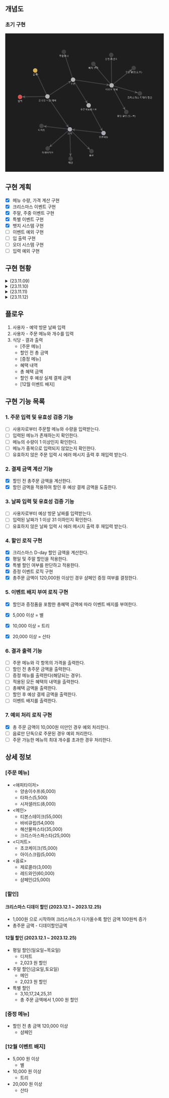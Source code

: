## 개념도

### 초기 구현
![img.png](img.png)


## 구현 계획
- [x] 메뉴 수량, 가격 계산 구현
- [x] 크리스마스 이벤트 구현
- [x] 주말, 주중 이벤트 구현
- [x] 특별 이벤트 구현
- [x] 뱃지 시스템 구현
- [ ] 이벤트 예외 구현
- [ ] 입 출력 구현
- [ ] 오더 시스템 구현
- [ ] 입력 예외 구현
## 구현 현황

<details>
<summary>(23.11.09)</summary> 

- [x] 개념도 설계 및 구현계획 작성 
- [x] 음식,주문, 주문목록, 주문메뉴 구현
- [x] 테스트 코드 구현
  - 음식 : 문자열로 Enum 반환 검증
  - 주문메뉴 : 메뉴가격, 문자열로 주문메뉴 반환 검증
  - 주문목록 : 총 가격 반환 검증 
- [x] 문자열로 Enum 반환 방식 변경
  - interface 내부에 hashMap 인스턴스로 구현
    - 문제점
      - 초기화 되지 않으면 값을 찾을수 없는 문제가 존재
      - 또한 MenuItem 에서 바로 hashMap 접근 가능한 문제가 존재
    - 해결
      - hashMap 을 가지는 유틸리티 클레스인 MenuList 추가
        - 정적 초기화를 사용하여 MenuList가 실행 될 때 음식메뉴들을 전부 저장하도록 구현
        - 정적 초기화를 사용하면 해당 객체를 최초 호출하여 JVM 에 로드될 때 메뉴 리스트를 초기화 함.
- 배운점
  - 정적 초기화 : static {} 
    - 해당 클래스가 처음으로 JVM에 로드 될 때 실행된다.
    - 애플리케이션이 구동되는 과정 중에 특정 클래스가 처음 사용되면, JVM은 그 클래스를 메모리에 로드하고 정적 초기화 블록을 실행한다.
    - 이후에는 추가적인 정적 초기화가 발생하지 않는다.
    - 클래스의 코드가 실행 될 때 로드되므로, 정적 초기화 블록도 그 시점에 실행된다. 
    - 이러한 메커니즘을 Lazy Loading(지연로딩), 또는 Class Loading on Demand 라고 한다.
    
  - lazy loading(지연로딩)
    - JPA 에서만 사용하는 용어인줄 알았으나, 프로그래밍 전반에 걸쳐 사용되는 용어라는것을 배움
    - 필요할 때까지 데이터나 객체의 로드를 연기하는 기법
    - JVM의 기본 동작. 기본값
    - 메모리 사용을 최적화하고, 애플리케이션의 시작 시간을 단축하며, 불필요한 계산을 방지한다.
    - Java의 경우에도, 클래스가 사용되기 전까지는 로딩을 연기한다.
    - 지연 초기화라는 비슷한 용어가 존재하나 다른 개념이다.
    
  - lazy initialization(지연 초기화)
    - 객체가 실제로 사용될 때까지 연기하는 디자인 패턴
    - 개발자가 명시적으로 구현해야 함
    - 리소스가 많이 소모되는 객체 생성을 최적화 하는데 사용
    - 객체가 필요할 때까지 인스턴스화를 연기하여 불필요한 메모리 사용을 줄이고, 초기화에 소요되는 비용을 절약
    
  - 유틸 클레스의 초기화 시점
    - 이전에는 단순히 애플리케이션이 실행 될 때 static 필드에 존재하는 클래스는 전부 초기화가 진행되는줄 알았으나, 지연로딩으로 인하여 해당 클래스에 접근하는 시점에 초기화 된다는것을 학습 
    
  - ConcurrentHashMap 의 필요 시점
    - 애플리케이션 런타임 중에 데이터가 추가되거나 삭제되는 중 동적이 변경이 발생할 때 사용한다.
    - MenuList가 현재는 변경 없이 읽기만 지원하므로 HashMap 만으로도 충분하다.
    
  - JVM의 로드과정 : 모든 클래스 로더는 클래스 로딩 및 초기화 과정을 거친다.
    - 1. 클래스 로더(Class Loaders) : 애플리케이션 실행 시 필요한 클래스를 로드하는 역할을 한다. 모든 클래스들이 필수적으로 로드되는것이 아니며, 모든것들은 필요할 때 로드된다.
      - 부트 스트랩 클래스 로더 : 자바 핵심 API들을 로드 ex) java.lang.Object
      - 확장 클래스 로더 : 표준 자바 API 확장 클래스들을 로드 ex) Java Cryptography Extension(JCE)
      - 시스템 클래스 로더 : 개발자가 작성한 클래스 및 사용자 지정경로에 있는 클래스 로드 ex)Spring Framework, JPA 등
    - 2. 클래스 로딩 및 초기화 : 클래스가 실제로 사용될 때까지 로딩 및 초기화가 연기된다.
      - 로딩 : 클래스 로더가 클래스를 메모리에 로드한다.
      - 링킹 : 로드된 클래스가 검증되고, 클래스 변수(static variables)에 메모리가 할당되며, 참조가 해석된다.
      - 초기화 : 클래스가 실제로 사용될 때 클래스 변수가 최종 값을 할당받고, 초기화 블록이 실행된다. 초기화 순서는 정적 필드와 블록이 먼저, 그 다음에 인스턴스 필드와 생성자가 실행된다.
    
</details>



<details>
<summary>(23.11.10)</summary>

- [x] 크리스마스 디데이 이벤트 구현
  - 이벤트 기간을 생성자 파라미터로 설정해 확장성 있게 설계하려 시도
  - ChronoUnit 사용하여 로직구현
- [x] 평일 할인 이벤트 구현
  - ```LocalDate.getDayOfWeek``` 를 사용하여 평일을 구하는 로직 구현
- [x] 주말 할인 이벤트 구현
- [x] 샴페인 증정 이벤트 구현
- [x] 인터페이스 메서드가 증가함에 따라 오버로딩이 아닌 각자의 메서드명을 설정
- [x] 특별 할인 이벤트 구현
- [x] 최상위 WooWaEvent 인터페이스를 상속하는 종목별 이벤트 인터페이스 구현
- [x] 각각의 구현 이벤트 클래스 파라미터로 기간,상품,할인율 등 스스로 결정할수있게 구현
- [x] 한달, 특정일, 특정주, 만큼의 기한을 생성할수있는 EventPeriod 구현
- [x] WeekDiscountEvent 주말(토,일) -> 주말(금,토)로 변경
- [x] 이벤트핸들러 구현

- [x] WooWaEvent 내부 메서드에 대한 고민
  - 이벤트 로직을 실행하는 ```execute()```
  - 이벤트 기간인지 확인하는 ```isEventActivate()```
  - 크리스마스 이벤트를 보면 어차피 ```isEventActivate()```는 ```execute()``` 시 포함되는데 public으로 둘 필요가 있을까?
    - ```isEventActivate()```를 private로 변경했을 때 예상
      - 캡슐화 원칙을 유지하여 객체 내 데이터를 외부에 노출하지 아니한다.
    - ```isEventActivate()```를 private로 변경했을 때 고민
      - 추후 어떤 로직(ex: 이벤트의 활성/비활성 상태를 확인하고 실행하는 로직)이 구현될지 몰라 섣불리 변경하기가 고민된다.
      - private로 구현해야한다면 다른 이벤트 클래스에 일일이 코드를 적어야한다
    - ```isEventActivate()```를 유틸클래스로 따로 추출했을 때 고민
      - 그렇다면 결국 interface에서 시작날짜와 종료날짜를 가져와야하므로, 코드는 복잡해지고, 이전보다 데이터도 외부에 더 자세히 노출된다.
    - 결론
      - 인터페이스에 ```isEventActivate()```를 사용하는것이 설계를 더 단순화하고, 내부정보를 덜 노출하며, 추후 확장성도 있다고 생각한다.
- [x] 크리스마스디데이할인 이벤트와 다른 이벤트들을 인터페이스로 묶는것에 대한 고민
  - 현재 인터페이스에서 ```execute()```가 받는 파라미터는 LocalDate 하나 뿐인데, 다른 로직들은 orderMenu를 추가적으로 받아야 한다.
    - 그냥 오버로딩해서 받아버리면 쉬울 일이지만, 의미없는 메서드가 생성되어버린다.
  - 해결방안
    1. LocalDate, OrderMenu를 새로운 클래스로 감싸 파라미터로 받는 방법.
       - 장점 : 미래에 파라미터에 추가 정보가 필요한 경우, 쉽게 확장이 가능하다.
       - 단점 : 매개변수를 전달하기 전에, 객체를 생성하여 전달하여야 한다. 코드가 약간 복잡해진다. 또한 크리스마스 할인의 경우 필요없는 OrderMenu 데이터까지 전송된다.
    2. default 메서드를 사용하여 ```isEventActivate()```를 오버로딩하고 둘다 default 메서드로 만드는 방법.
       - 장점 : 기존의 크리스마스 이벤트 클래스에 영향을 미치지 않으면서 새로운 메서드를 추가할 수 있다.
       - 단점 : default 메서드가 많아질수록 인터페이스가 더 복잡해진다.
  - 결론
    - 1번의 경우, 확장성이 좋다는 장점이 있으나, 이를 래핑할 경우 어떤 직관적으로 코드의 역할을 인지할수 없어 보인다.
    - 2번의 경우, 추가적인 메서드가 생길수록 인터페이스가 더 복잡해진다는 단점이 있으나, 현재까지의 이벤트와, 앞으로 이벤트를 생각하더라도, 파라미터가 크게 추가되지는 않아보인다. 또한 기존 코드에 영향이 없다는것이 큰 메리트다.
    - default 메서드를 사용하기로 결정
- [x] 이벤트들의 확장성에 대한 고민
  - 크리스마스 이벤트를 제외한 모든 이벤트들은 재사용 가능성이 높고 언제든 항목들이 바뀔 수 있다고 예상된다. (다음엔 주말에 음료를 할인한다던지)
    - 1월에 또 이벤트를 한다면, 기존의 이벤트들을 재사용 해야할 가능성도 존재하므로 결국 유지보수가 용이한 구조여야 한다. 
    - 그렇다면 확장성을 위해 이벤트들의 구조를 변경해야한다.
  - 구현방안
    - 주말, 주중 할인 이벤트의 경우
      - 할인 음식을 쉽게 지정할 수 있도록 변경
      - 할인 가격을 쉽게 지정할 수 있도록 변경
    - 상품 증정 이벤트의 경우
      - 최소 금액을 쉽게 지정할 수 있도록 변경
      - 증정 음식을 쉽게 지정할 수 있도록 변경
    - 특정 날짜 이벤트의 경우
      - 할인 금액을 쉽게 지정할 수 있도록 변경
      - 날짜를 쉽게 지정할 수 있도록 변경
  - 결론
    - 파라미터를 추가한다. ex) 예약일, 오더메뉴, 할인음식, 할인가격
    - 래핑 클레스를 만든다.
      - 크리스마스 이벤트 이후 새해 이벤트를 한다고 하였으니 EventPeriod를 기념일마다 정적팩터리 메서드로 생성할수있도록  구현
    - 최상위 이벤트 인터페이스를 확장한 증정, 주말/주중, 특별 이벤트 인터페이스를 구현하여 각자 구현한다. 
      - default 메서드도 제거되어 필요없는 메서드를 숨길 수 있다.
  - [x] 이벤트 핸들러 구현 문제
    - 현재 문제점
      - 모든 이벤트들을 관리하는 WooWaEventHandler를 구현하였으나, 음식종류 당 할인과, 전체 할인이 섞여있는 문제
    - 시도
      - 개별 계산 로직(주중,주말 음식들을 메인인지, 음료인지 확인)들을 orderMenu, Orders 에서 계산하여 수량을 반환
      - 반환한 해당 수량들을 주중, 주말 이벤트에서 받아 할인가 계산
      - 추가 문제 발생
        - 주중,주말 이벤트를 리펙토링하면서 생성자 파라미터로 원하는 할인 대상으로 지정하려 했으나, MainMenu.values() 만가능한 문제
      - 결론
        - MainMenu[], DessertMenu[] 를 파라미터로 받아 구현.

- 배운점
  - ChronoUnit
    - 날짜 및 시간을 측정하는 단위를 나타내는 열거형
    - ```ChrononUtit.DAYS.between(localDate1, localDate2)``` 를 이용하면 경과일수를 구할 수 있다. 
  - ```LocalDate.getDayOfWeek```
    - 원하는 날짜의 요일을 추출할 수 있다.
  
  - Stream.Builder<T>();
    - Stream<T> 인스턴스를 생성하는 데 사용된다.
</details>

<details>
<summary>(23.11.11)</summary>

- [x] 12월 이벤트 관련 enum 구현
- [x] 혜텍 관련 enum 구현
- [x] 뱃지 매니저 구현
- [x] 오더 시스템 구현
- [x] 만원 이하 결제 시 혜택 x 구현
- [x] 문자열을 추출하여 주문으로 만들기 구현

- 배운점
  - hashSet의 비교 로직을 변경하기 위해서는 equals 뿐만 아니라 hashCode도 로직을 수정해야 한다.
  - 결국 hashSet은 hashCode를 기반으로 저장하기 때문에 ,동일한 hashCode일 때 eqauls 동등성을 비교하기 때문이다.



</details>

<details>
<summary>(23.11.12)</summary>
</details>

## 플로우
1. 사용자 - 예약 방문 날짜 입력
2. 사용자 - 주문 메뉴와 개수를 입력
3. 식당 - 결과 출력
   - [주문 메뉴] 
   - 할인 전 총 금액
   - [증정 메뉴]
   - 혜택 내역
   - 총 혜택 금액
   - 할인 후 예상 실제 결제 금액 
   - [12월 이벤트 배지]

## 구현 기능 목록

### 1. 주문 입력 및 유효성 검증 기능

-[ ] 사용자로부터 주문할 메뉴와 수량을 입력받는다.
-[ ] 입력된 메뉴가 존재하는지 확인한다.
-[ ] 메뉴의 수량이 1 이상인지 확인한다.
-[ ] 메뉴가 중복으로 입력되지 않았는지 확인한다.
-[ ] 유효하지 않은 주문 입력 시 에러 메시지 출력 후 재입력 받는다.

### 2. 결제 금액 계산 기능

-[x] 할인 전 총주문 금액을 계산한다.
-[x] 할인 금액을 적용하여 할인 후 예상 결제 금액을 도출한다.

### 3. 날짜 입력 및 유효성 검증 기능

-[ ] 사용자로부터 예상 방문 날짜를 입력받는다.
-[ ] 입력된 날짜가 1 이상 31 이하인지 확인한다.
-[ ] 유효하지 않은 날짜 입력 시 에러 메시지 출력 후 재입력 받는다.

### 4. 할인 로직 구현

-[x] 크리스마스 D-day 할인 금액을 계산한다.
-[x] 평일 및 주말 할인을 적용한다.
-[x] 특별 할인 여부를 판단하고 적용한다.
-[x] 증정 이벤트 로직 구현
-[x] 총주문 금액이 120,000원 이상인 경우 샴페인 증정 여부를 결정한다.

### 5. 이벤트 배지 부여 로직 구현

-[x] 할인과 증정품을 포함한 총혜택 금액에 따라 이벤트 배지를 부여한다.
-[x] 5,000 이상 = 별
-[x] 10,000 이상 = 트리
-[x] 20,000 이상 = 산타


### 6. 결과 출력 기능

-[ ] 주문 메뉴와 각 항목의 가격을 출력한다.
-[ ] 할인 전 총주문 금액을 출력한다.
-[ ] 증정 메뉴를 출력한다(해당되는 경우).
-[ ] 적용된 모든 혜택의 내역을 출력한다.
-[ ] 총혜택 금액을 출력한다.
-[ ] 할인 후 예상 결제 금액을 출력한다.
-[ ] 이벤트 배지를 출력한다.

### 7. 예외 처리 로직 구현

-[x] 총 주문 금액이 10,000원 미만인 경우 예외 처리한다.
-[ ] 음료만 단독으로 주문된 경우 예외 처리한다.
-[ ] 주문 가능한 메뉴의 최대 개수를 초과한 경우 처리한다.

## 상세 정보
### [주문 메뉴]
- <애피타이저>
  - 양송이수프(6,000)
  - 타파스(5,500)
  - 시저샐러드(8,000)
- <메인>
  - 티본스테이크(55,000)
  - 바비큐립(54,000)
  - 해산물파스타(35,000)
  - 크리스마스파스타(25,000)
- <디저트>
  - 초코케이크(15,000)
  - 아이스크림(5,000)
- <음료>
  - 제로콜라(3,000)
  - 레드와인(60,000)
  - 샴페인(25,000)

### [할인]
#### 크리스마스 디데이 할인 (2023.12.1 ~ 2023.12.25)
- 1,000원 으로 시작하여 크리스마스가 다가올수록 할인 금액 100원씩 증가
- 총주문 금액 - 디데이할인금액

#### 12월 할인 (2023.12.1 ~ 2023.12.25)
- 평일 할인(일요일~목요일)
  - 디저트
  - 2,023 원 할인
- 주말 할인(금요일,토요일)
  - 메인
  - 2,023 원 할인
- 특별 할인
  - 3,10,17,24,25,31 
  - 총 주문 금액에서 1,000 원 할인


### [증정 메뉴]
- 할인 전 총 금액 120,000 이상
  - 샴페인

### [12월 이벤트 배지]
- 5,000 원 이상
  - 별
- 10,000 원 이상
  - 트리
- 20,000 원 이상
  - 산타
